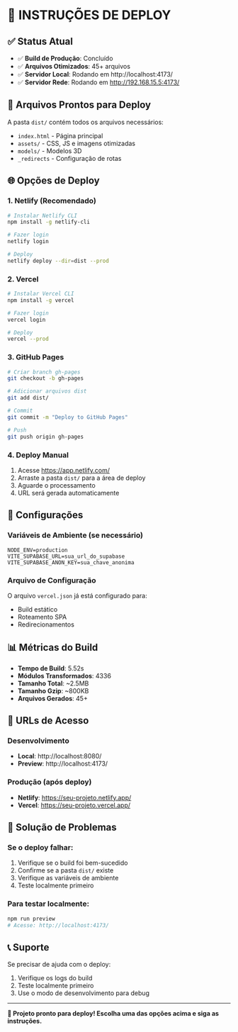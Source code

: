 # 🚀 INSTRUÇÕES DE DEPLOY

## ✅ Status Atual

- ✅ **Build de Produção**: Concluído
- ✅ **Arquivos Otimizados**: 45+ arquivos
- ✅ **Servidor Local**: Rodando em http://localhost:4173/
- ✅ **Servidor Rede**: Rodando em http://192.168.15.5:4173/

## 📁 Arquivos Prontos para Deploy

A pasta `dist/` contém todos os arquivos necessários:
- `index.html` - Página principal
- `assets/` - CSS, JS e imagens otimizadas
- `models/` - Modelos 3D
- `_redirects` - Configuração de rotas

## 🌐 Opções de Deploy

### 1. **Netlify (Recomendado)**

```bash
# Instalar Netlify CLI
npm install -g netlify-cli

# Fazer login
netlify login

# Deploy
netlify deploy --dir=dist --prod
```

### 2. **Vercel**

```bash
# Instalar Vercel CLI
npm install -g vercel

# Fazer login
vercel login

# Deploy
vercel --prod
```

### 3. **GitHub Pages**

```bash
# Criar branch gh-pages
git checkout -b gh-pages

# Adicionar arquivos dist
git add dist/

# Commit
git commit -m "Deploy to GitHub Pages"

# Push
git push origin gh-pages
```

### 4. **Deploy Manual**

1. Acesse https://app.netlify.com/
2. Arraste a pasta `dist/` para a área de deploy
3. Aguarde o processamento
4. URL será gerada automaticamente

## 🔧 Configurações

### Variáveis de Ambiente (se necessário)

```env
NODE_ENV=production
VITE_SUPABASE_URL=sua_url_do_supabase
VITE_SUPABASE_ANON_KEY=sua_chave_anonima
```

### Arquivo de Configuração

O arquivo `vercel.json` já está configurado para:
- Build estático
- Roteamento SPA
- Redirecionamentos

## 📊 Métricas do Build

- **Tempo de Build**: 5.52s
- **Módulos Transformados**: 4336
- **Tamanho Total**: ~2.5MB
- **Tamanho Gzip**: ~800KB
- **Arquivos Gerados**: 45+

## 🎯 URLs de Acesso

### Desenvolvimento
- **Local**: http://localhost:8080/
- **Preview**: http://localhost:4173/

### Produção (após deploy)
- **Netlify**: https://seu-projeto.netlify.app/
- **Vercel**: https://seu-projeto.vercel.app/

## 🚨 Solução de Problemas

### Se o deploy falhar:
1. Verifique se o build foi bem-sucedido
2. Confirme se a pasta `dist/` existe
3. Verifique as variáveis de ambiente
4. Teste localmente primeiro

### Para testar localmente:
```bash
npm run preview
# Acesse: http://localhost:4173/
```

## 📞 Suporte

Se precisar de ajuda com o deploy:
1. Verifique os logs do build
2. Teste localmente primeiro
3. Use o modo de desenvolvimento para debug

---

**🎉 Projeto pronto para deploy! Escolha uma das opções acima e siga as instruções.** 